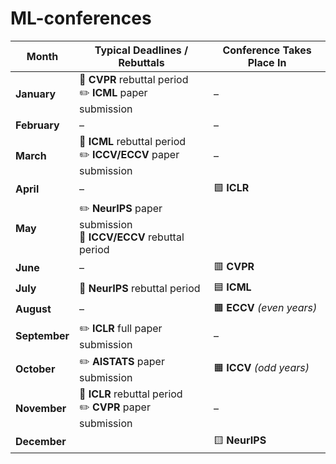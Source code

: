 # ML-conferences


| **Month**     | **Typical Deadlines / Rebuttals**                                                             | **Conference Takes Place In** |
| ------------- | --------------------------------------------------------------------------------------------- | ----------------------------- |
| **January**   | 🔁 **CVPR** rebuttal period<br>✏️ **ICML** paper submission<br>                                                               | –                             |
| **February**  | –                                                                                             | –                             |
| **March**     | 🔁 **ICML** rebuttal period<br>✏️ **ICCV/ECCV** paper submission   | –                             |
| **April**     | –                                                                                             | 🟩 **ICLR**                   |
| **May**       | ✏️ **NeurIPS** paper submission<br>🔁 **ICCV/ECCV** rebuttal period<br> |                |
| **June**      | –                                                                                             | 🟥 **CVPR**                   |
| **July**      | 🔁 **NeurIPS** rebuttal period                                                                | 🟦 **ICML**                   |
| **August**    | –                                                                                             | 🟫 **ECCV** *(even years)*    |
| **September** | ✏️ **ICLR** full paper submission                                                               | –                             |
| **October**   | ✏️ **AISTATS** paper submission                          | 🟧 **ICCV** *(odd years)*     |
| **November**  | 🔁 **ICLR** rebuttal period<br>✏️ **CVPR** paper submission<br> | –                             |
| **December**  |                                                    | 🟨 **NeurIPS**                |

